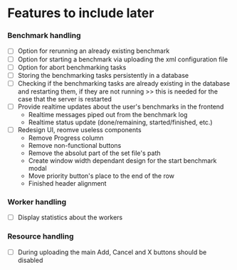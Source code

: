 ﻿# Features to include later

### Benchmark handling

- [ ] Option for rerunning an already existing benchmark
- [ ] Option for starting a benchmark via uploading the xml configuration file
- [ ] Option for abort benchmarking tasks
- [ ] Storing the benchmarking tasks persistently in a database
- [ ] Checking if the benchmarking tasks are already existing in the database and restarting them,
  if they are not running >> this is needed for the case that the server is restarted
- [ ] Provide realtime updates about the user's benchmarks in the frontend
  - Realtime messages piped out from the benchmark log
  - Realtime status update (done/remaining, started/finished, etc.)
- [ ] Redesign UI, reomve useless components
  - Remove Progress column
  - Remove non-functional buttons
  - Remove the absolut part of the set file's path
  - Create window width dependant design for the start benchmark modal
  - Move priority button's place to the end of the row
  - Finished header alignment

### Worker handling

- [ ] Display statistics about the workers

### Resource handling

- [ ] During uploading the main Add, Cancel and X buttons should be disabled